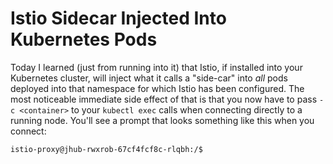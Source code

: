 # Istio Sidecar Injected Into Kubernetes Pods

Today I learned (just from running into it) that Istio, if installed
into your Kubernetes cluster, will inject what it calls a "side-car"
into *all* pods deployed into that namespace for which Istio has been
configured. The most noticeable immediate side effect of that is that
you now have to pass `-c <container>` to your `kubectl exec` calls
when connecting directly to a running node. You'll see a prompt that
looks something like this when you connect:

```
istio-proxy@jhub-rwxrob-67cf4fcf8c-rlqbh:/$ 
```

